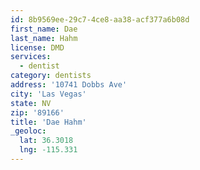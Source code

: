 ```yaml
---
id: 8b9569ee-29c7-4ce8-aa38-acf377a6b08d
first_name: Dae
last_name: Hahm
license: DMD
services:
  - dentist
category: dentists
address: '10741 Dobbs Ave'
city: 'Las Vegas'
state: NV
zip: '89166'
title: 'Dae Hahm'
_geoloc:
  lat: 36.3018
  lng: -115.331
---
```


